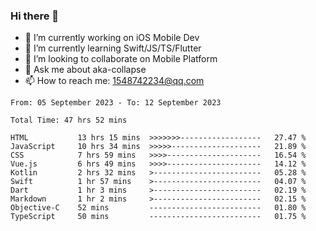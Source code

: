 ### Hi there 👋

<!--
**AkaShark/AkaShark** is a ✨ _special_ ✨ repository because its `README.md` (this file) appears on your GitHub profile.

Here are some ideas to get you started:
-->

- 🔭 I’m currently working on iOS Mobile Dev
- 🌱 I’m currently learning Swift/JS/TS/Flutter
- 👯 I’m looking to collaborate on Mobile Platform 
- 💬 Ask me about aka-collapse
- 📫 How to reach me: 1548742234@qq.com


<!--START_SECTION:waka-->

```all_time
From: 05 September 2023 - To: 12 September 2023

Total Time: 47 hrs 52 mins

HTML           13 hrs 15 mins  >>>>>>>------------------   27.47 %
JavaScript     10 hrs 34 mins  >>>>>--------------------   21.89 %
CSS            7 hrs 59 mins   >>>>---------------------   16.54 %
Vue.js         6 hrs 49 mins   >>>>---------------------   14.12 %
Kotlin         2 hrs 32 mins   >------------------------   05.28 %
Swift          1 hr 57 mins    >------------------------   04.07 %
Dart           1 hr 3 mins     >------------------------   02.19 %
Markdown       1 hr 2 mins     >------------------------   02.15 %
Objective-C    52 mins         -------------------------   01.80 %
TypeScript     50 mins         -------------------------   01.75 %
```

<!--END_SECTION:waka-->

<!-- 
[![Anurag's github stats](https://github-readme-stats.vercel.app/api?username=AkaShark&show_icons=true&theme=radical)](https://github.com/anuraghazra/github-readme-stats)

[![Top Langs](https://github-readme-stats.vercel.app/api/top-langs/?username=AkaShark&layout=compact)](https://github.com/anuraghazra/github-readme-stats)
-->
